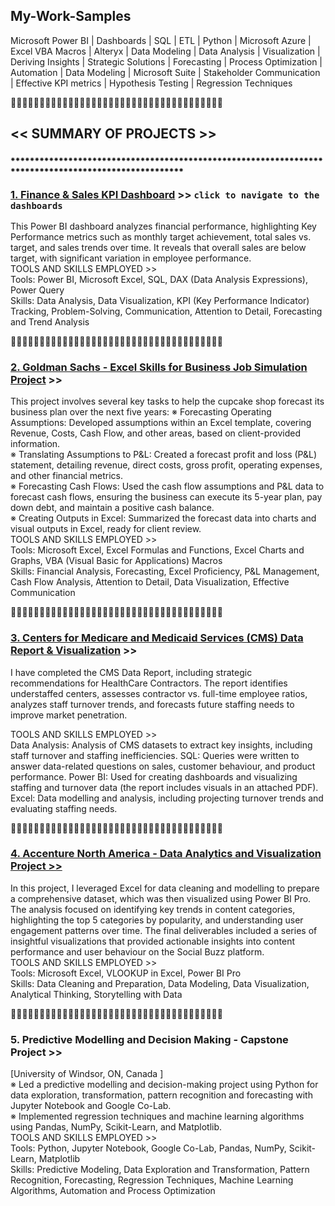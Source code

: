 ## My-Work-Samples
Microsoft Power BI | Dashboards | SQL | ETL | Python | Microsoft Azure | Excel VBA Macros | Alteryx | Data Modeling | Data Analysis | Visualization | Deriving Insights | Strategic Solutions | Forecasting | Process Optimization | Automation | Data Modeling | Microsoft Suite | Stakeholder Communication | Effective KPI metrics | Hypothesis Testing | Regression Techniques

🔸🔸🔸🔸🔸🔸🔸🔸🔸🔸🔸🔸🔸🔸🔸🔸🔸🔸🔸🔸🔸🔸🔸🔸🔸🔸🔸🔸🔸🔸🔸🔸🔸🔸🔸🔸🔸
## **<< SUMMARY OF PROJECTS >>**
⁕⁕⁕⁕⁕⁕⁕⁕⁕⁕⁕⁕⁕⁕⁕⁕⁕⁕⁕⁕⁕⁕⁕⁕⁕⁕⁕⁕⁕⁕⁕⁕⁕⁕⁕⁕⁕⁕⁕⁕⁕⁕⁕⁕⁕⁕⁕⁕⁕⁕⁕⁕⁕⁕⁕⁕⁕⁕⁕⁕⁕⁕⁕⁕⁕⁕⁕⁕⁕⁕⁕⁕⁕⁕⁕⁕⁕⁕⁕⁕⁕⁕⁕⁕⁕⁕⁕⁕⁕⁕⁕⁕⁕⁕⁕⁕⁕⁕⁕⁕⁕

### [1. Finance & Sales KPI Dashboard](https://github.com/Ponnamby/My-Work-Samples/blob/main/Finance%20KPI%20Dashboard%20PDF%20YP.pdf) >> `click to navigate to the dashboards`
This Power BI dashboard analyzes financial performance, highlighting Key Performance metrics such as monthly target achievement, total sales vs. target, and sales trends over time. It reveals that overall sales are below target, with significant variation in employee performance.   
TOOLS AND SKILLS EMPLOYED >>  
Tools: Power BI, Microsoft Excel, SQL, DAX (Data Analysis Expressions), Power Query  
Skills: Data Analysis, Data Visualization, KPI (Key Performance Indicator) Tracking, Problem-Solving, Communication, Attention to Detail, Forecasting and Trend Analysis

🔻🔻🔻🔻🔺🔺🔺🔺🔻🔻🔻🔻🔺🔺🔺🔺🔻🔻🔻🔻🔺🔺🔺🔺🔻🔻🔻🔻🔺🔺🔺🔺🔻🔻🔻🔻🔺
### [2. Goldman Sachs - Excel Skills for Business Job Simulation Project](https://github.com/Ponnamby/My-Work-Samples/blob/main/Forecast%20Analysis%20and%20Prediction_Goldman%20Sachs%20Forage_YP_organized.pdf) >> 
This project involves several key tasks to help the cupcake shop forecast its business plan over the next five years: 
※ Forecasting Operating Assumptions: Developed assumptions within an Excel template, covering Revenue, Costs, Cash Flow, and other areas, based on client-provided information.  
※ Translating Assumptions to P&L: Created a forecast profit and loss (P&L) statement, detailing revenue, direct costs, gross profit, operating expenses, and other financial metrics.   
※ Forecasting Cash Flows: Used the cash flow assumptions and P&L data to forecast cash flows, ensuring the business can execute its 5-year plan, pay down debt, and maintain a positive cash balance.  
※ Creating Outputs in Excel: Summarized the forecast data into charts and visual outputs in Excel, ready for client review.  
TOOLS AND SKILLS EMPLOYED >>  
Tools: Microsoft Excel, Excel Formulas and Functions, Excel Charts and Graphs, VBA (Visual Basic for Applications) Macros  
Skills: Financial Analysis, Forecasting, Excel Proficiency, P&L Management, Cash Flow Analysis, Attention to Detail, Data Visualization, Effective Communication

🔻🔻🔻🔻🔺🔺🔺🔺🔻🔻🔻🔻🔺🔺🔺🔺🔻🔻🔻🔻🔺🔺🔺🔺🔻🔻🔻🔻🔺🔺🔺🔺🔻🔻🔻🔻🔺

### [3. Centers for Medicare and Medicaid Services (CMS) Data Report & Visualization](https://github.com/Ponnamby/My-Work-Samples/blob/main/CMS%20HealthCare%20Data%20Project%20By%20YaminiPonnambalam.pdf) >>

I have completed the CMS Data Report, including strategic recommendations for HealthCare Contractors. The report identifies understaffed centers, assesses contractor vs. full-time employee ratios, analyzes staff turnover trends, and forecasts future staffing needs to improve market penetration.

TOOLS AND SKILLS EMPLOYED >>  
Data Analysis: Analysis of CMS datasets to extract key insights, including staff turnover and staffing inefficiencies.
SQL: Queries were written to answer data-related questions on sales, customer behaviour, and product performance.
Power BI: Used for creating dashboards and visualizing staffing and turnover data (the report includes visuals in an attached PDF).
Excel: Data modelling and analysis, including projecting turnover trends and evaluating staffing needs.

🔻🔻🔻🔻🔺🔺🔺🔺🔻🔻🔻🔻🔺🔺🔺🔺🔻🔻🔻🔻🔺🔺🔺🔺🔻🔻🔻🔻🔺🔺🔺🔺🔻🔻🔻🔻🔺

### [4. Accenture North America - Data Analytics and Visualization Project >>](https://github.com/Ponnamby/My-Work-Samples/blob/main/Accenture_Forage_Data%20Analysis%20%26%20Visualization_User%20Engagement_Social%20Media%20Report_YaminiPonnambalam.pdf)
In this project, I leveraged Excel for data cleaning and modelling to prepare a comprehensive dataset, which was then visualized using Power BI Pro. The analysis focused on identifying key trends in content categories, highlighting the top 5 categories by popularity, and understanding user engagement patterns over time. The final deliverables included a series of insightful visualizations that provided actionable insights into content performance and user behaviour on the Social Buzz platform.  
TOOLS AND SKILLS EMPLOYED >>  
Tools: Microsoft Excel, VLOOKUP in Excel, Power BI Pro  
Skills: Data Cleaning and Preparation, Data Modeling, Data Visualization, Analytical Thinking, Storytelling with Data

🔻🔻🔻🔻🔺🔺🔺🔺🔻🔻🔻🔻🔺🔺🔺🔺🔻🔻🔻🔻🔺🔺🔺🔺🔻🔻🔻🔻🔺🔺🔺🔺🔻🔻🔻🔻🔺
### 5. Predictive Modelling and Decision Making - Capstone Project >>
 [University of Windsor, ON, Canada ]  
※	Led a predictive modelling and decision-making project using Python for data exploration, transformation, pattern recognition and forecasting with Jupyter Notebook and Google Co-Lab.  
※	Implemented regression techniques and machine learning algorithms using Pandas, NumPy, Scikit-Learn, and Matplotlib.  
TOOLS AND SKILLS EMPLOYED >>   
Tools: Python, Jupyter Notebook, Google Co-Lab, Pandas, NumPy, Scikit-Learn, Matplotlib  
Skills: Predictive Modeling, Data Exploration and Transformation, Pattern Recognition, Forecasting, Regression Techniques, Machine Learning Algorithms, Automation and Process Optimization 
